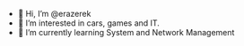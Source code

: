 - 👋 Hi, I’m @erazerek
- 👀 I’m interested in cars, games and IT.
- 🌱 I’m currently learning System and Network Management

<!---
erazerek/erazerek is a ✨ special ✨ repository because its `README.md` (this file) appears on your GitHub profile.
You can click the Preview link to take a look at your changes.
--->
